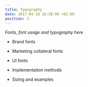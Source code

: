 ```yaml
---
title: Typography
date: 2017-04-18 16:58:00 +01:00
position: 3
---
```


*Fonts, font usage and typography here*

* Brand fonts

* Marketing collateral fonts

* UI fonts

* Implementation methods

* Sizing and examples